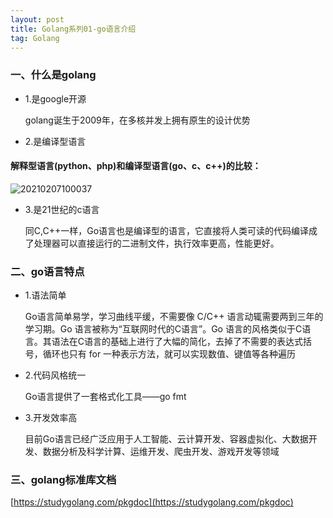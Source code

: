 ```yaml
---
layout: post
title: Golang系列01-go语言介绍
tag: Golang
---
```


### 一、什么是golang
- 1.是google开源
  
  golang诞生于2009年，在多核并发上拥有原生的设计优势

- 2.是编译型语言

#### 解释型语言(python、php)和编译型语言(go、c、c++)的比较：

![20210207100037](https://cdn.jsdelivr.net/gh/luckykang/picture_bed/blogs_images/20210207100037.png)

- 3.是21世纪的c语言
  
  同C,C++一样，Go语言也是编译型的语言，它直接将人类可读的代码编译成了处理器可以直接运行的二进制文件，执行效率更高，性能更好。


### 二、go语言特点
- 1.语法简单
  
  Go语言简单易学，学习曲线平缓，不需要像 C/C++ 语言动辄需要两到三年的学习期。Go 语言被称为“互联网时代的C语言”。Go 语言的风格类似于C语言。其语法在C语言的基础上进行了大幅的简化，去掉了不需要的表达式括号，循环也只有 for 一种表示方法，就可以实现数值、键值等各种遍历

- 2.代码风格统一
  
  Go语言提供了一套格式化工具——go fmt

- 3.开发效率高
  
  目前Go语言已经⼴泛应用于人工智能、云计算开发、容器虚拟化、⼤数据开发、数据分析及科学计算、运维开发、爬虫开发、游戏开发等领域

### 三、golang标准库文档

[https://studygolang.com/pkgdoc](https://studygolang.com/pkgdoc)